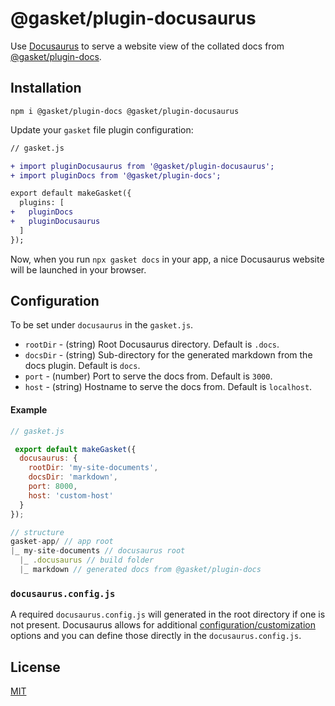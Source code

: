 # @gasket/plugin-docusaurus

Use [Docusaurus] to serve a website view of the collated docs from [@gasket/plugin-docs].

## Installation

```
npm i @gasket/plugin-docs @gasket/plugin-docusaurus
```

Update your `gasket` file plugin configuration:

```diff
// gasket.js

+ import pluginDocusaurus from '@gasket/plugin-docusaurus';
+ import pluginDocs from '@gasket/plugin-docs';

export default makeGasket({
  plugins: [
+   pluginDocs
+   pluginDocusaurus
  ]
});
```

Now, when you run `npx gasket docs` in your app, a nice Docusaurus website will be
launched in your browser.


## Configuration

To be set under `docusaurus` in the `gasket.js`.

- `rootDir` - (string) Root Docusaurus directory. Default is `.docs`.
- `docsDir` - (string) Sub-directory for the generated markdown from the docs plugin. Default is `docs`.
- `port` - (number) Port to serve the docs from. Default is `3000`.
- `host` - (string) Hostname to serve the docs from. Default is `localhost`.

#### Example
```js
// gasket.js

 export default makeGasket({
  docusaurus: {
    rootDir: 'my-site-documents',
    docsDir: 'markdown',
    port: 8000,
    host: 'custom-host'
  }
});

// structure
gasket-app/ // app root
|_ my-site-documents // docusaurus root
  |_ .docusaurus // build folder
  |_ markdown // generated docs from @gasket/plugin-docs
```

### `docusaurus.config.js`
A required `docusaurus.config.js` will generated in the root directory if one is not present. Docusaurus allows for additional [configuration/customization](https://docusaurus.io/docs/api/docusaurus-config) options and you can define those directly in the `docusaurus.config.js`.

## License

[MIT](./LICENSE.md)

<!-- LINKS -->
[Docusaurus]: https://docusaurus.io/
[@gasket/plugin-docs]: /packages/gasket-plugin-docs/README.md
